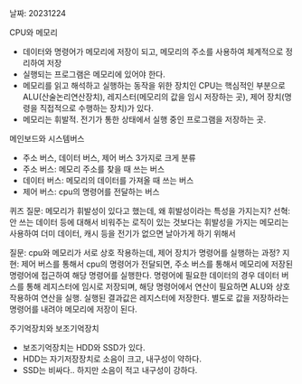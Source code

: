 날짜: 20231224

CPU와 메모리
- 데이터와 명령어가 메모리에 저장이 되고, 메모리의 주소를 사용하여 체계적으로 정리하여 저장
- 실행되는 프로그램은 메모리에 있어야 한다.
- 메모리를 읽고 해석하고 실행하는 동작을 위한 장치인 CPU는 핵심적인 부분으로 ALU(산술논리연산장치), 레지스터(메모리의 값을 임시 저장하는 곳), 제어 장치(명령을 직접적으로 수행하는 장치)가 있다.
- 메모리는 휘발적. 전기가 통한 상태에서 실행 중인 프로그램을 저장하는 곳.

메인보드와 시스템버스
- 주소 버스, 데이터 버스, 제어 버스 3가지로 크게 분류
- 주소 버스: 메모리 주소를 찾을 때 쓰는 버스
- 데이터 버스: 메모리의 데이터를 가져올 때 쓰는 버스
- 제어 버스: cpu의 명령어를 전달하는 버스

퀴즈
질문: 메모리가 휘발성이 있다고 했는데, 왜 휘발성이라는 특성을 가지는지?
선혁: 안 쓰는 데이터 등에 대해서 비워주는 로직이 있는 것보다는 휘발성을 가지는 메모리는 사용하여 더미 데이터, 캐시 등을 전기가 없으면 날아가게 하기 위해서

질문: cpu와 메모리가 서로 상호 작용하는데, 제어 장치가 명령어를 실행하는 과정?
지현: 제어 버스를 통해서 cpu의 명령어가 전달되면, 주소 버스를 통해서 메모리에 저장된 명령어에 접근하여 해당 명령어를 실행한다. 명령어에 필요한 데이터의 경우 데이터 버스를 통해 레지스터에 임시로 저장되며, 해당 명령어에서 연산이 필요하면 ALU와 상호 작용하여 연산을 실행. 실행된 결과값은 레지스터에 저장한다. 별도로 값을 저장하라는 명령어를 내려야 메모리에 저장이 된다.

주기억장치와 보조기억장치
- 보조기억장치는 HDD와 SSD가 있다. 
- HDD는 자기저장장치로 소음이 크고, 내구성이 약하다.
- SSD는 비싸다.. 하지만 소음이 적고 내구성이 강하다.


